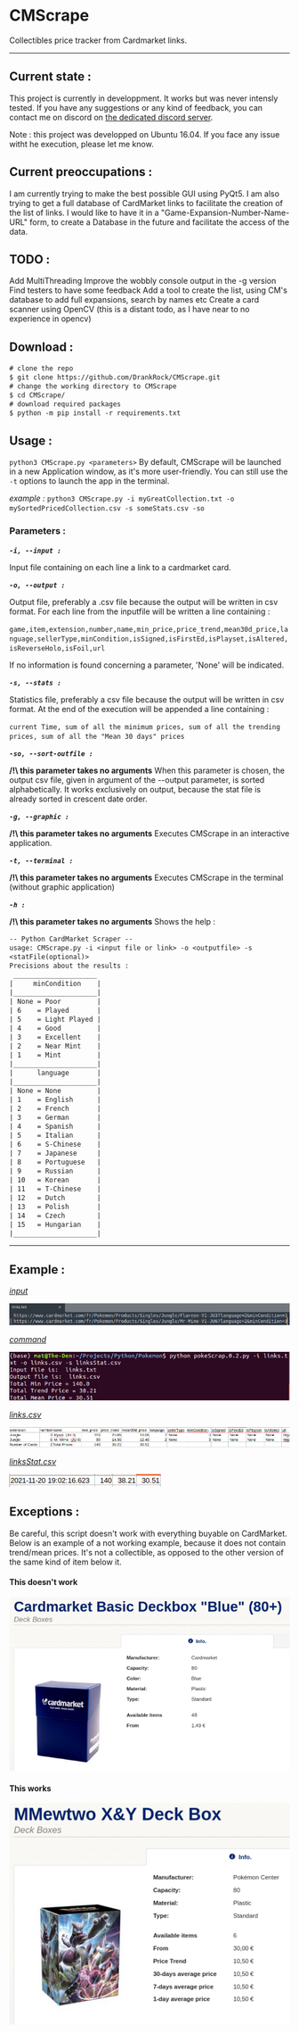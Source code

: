 # CMScrape
Collectibles price tracker from Cardmarket links.

---
## Current state :
This project is currently in developpment. It works but was never intensly tested.
If you have any suggestions or any kind of feedback, you can contact me on discord on [the dedicated discord server](https://discord.gg/UR3R5C5Ehn).

Note : this project was developped on Ubuntu 16.04. If you face any issue witht he execution, please let me know.

## Current preoccupations :
I am currently trying to make the best possible GUI using PyQt5. I am also trying to get a full database of CardMarket links to facilitate the creation of the list of links. I would like to have it in a "Game-Expansion-Number-Name-URL" form, to create a Database in the future and facilitate the access of the data. 

## TODO :
Add MultiThreading
Improve the wobbly console output in the -g version
Find testers to have some feedback
Add a tool to create the list, using CM's database to add full expansions, search by names etc
Create a card scanner using OpenCV (this is a distant todo, as I have near to no experience in opencv)

## Download :
```shell
# clone the repo
$ git clone https://github.com/DrankRock/CMScrape.git
# change the working directory to CMScrape
$ cd CMScrape/
# download required packages
$ python -m pip install -r requirements.txt
```

## Usage :
`python3 CMScrape.py <parameters>`
By default, CMScrape will be launched in a new Application window, as it's more user-friendly. You can still use the `-t` options to launch the app in the terminal.

*example :*
`python3 CMScrape.py -i myGreatCollection.txt -o mySortedPricedCollection.csv -s someStats.csv -so`

### Parameters :
***`-i, --input :`***

Input file containing on each line a link to a cardmarket card. 

***`-o, --output :`***

Output file, preferably a .csv file because the output will be written in csv format. For each line from the inputfile will be written a line containing :

`game,item,extension,number,name,min_price,price_trend,mean30d_price,language,sellerType,minCondition,isSigned,isFirstEd,isPlayset,isAltered,isReverseHolo,isFoil,url`

If no information is found concerning a parameter, 'None' will be indicated.


***`-s, --stats :`***

Statistics file, preferably a csv file because the output will be written in csv format. At the end of the execution will be appended a line containing :

`current Time, sum of all the minimum prices, sum of all the trending prices, sum of all the "Mean 30 days" prices`

***`-so, --sort-outfile :`***

**/!\ this parameter takes no arguments**
When this parameter is chosen, the output csv file, given in argument of the --output parameter, is sorted alphabetically. It works exclusively on output, because the stat file is already sorted in crescent date order.

***`-g, --graphic :`***

**/!\ this parameter takes no arguments**
Executes CMScrape in an interactive application.


***`-t, --terminal :`***

**/!\ this parameter takes no arguments**
Executes CMScrape in the terminal (without graphic application)


***`-h :`***

**/!\ this parameter takes no arguments**
Shows the help :
```
-- Python CardMarket Scraper --
usage: CMScrape.py -i <input file or link> -o <outputfile> -s <statFile(optional)>
Precisions about the results :
 _____________________
|     minCondition    |
|_____________________|
| None = Poor         |
| 6    = Played       |
| 5    = Light Played |
| 4    = Good         |
| 3    = Excellent    |
| 2    = Near Mint    |
| 1    = Mint         |
|_____________________|
|      language       |
|_____________________|
| None = None         |
| 1    = English      |
| 2    = French       |
| 3    = German       |
| 4    = Spanish      |
| 5    = Italian      |
| 6    = S-Chinese    |
| 7    = Japanese     |
| 8    = Portuguese   |
| 9    = Russian      |
| 10   = Korean       |
| 11   = T-Chinese    |
| 12   = Dutch        |
| 13   = Polish       |
| 14   = Czech        |
| 15   = Hungarian    |
|_____________________|
```

---
## Example :
<ins>*input*</ins>

![picture alt](https://github.com/DrankRock/PokeScraper/blob/main/gitRessources/Screenshot%20from%202021-11-20%2019-00-58.png "links.txt")

<ins>*command*</ins>

![picture alt](https://github.com/DrankRock/PokeScraper/blob/main/gitRessources/Screenshot%20from%202021-11-20%2019-03-22.png "command")

<ins>*links.csv*</ins>

![picture alt](https://github.com/DrankRock/PokeScraper/blob/main/gitRessources/Screenshot%20from%202021-11-20%2019-05-10.png "links.csv")

<ins>*linksStat.csv*</ins>

![picture alt](https://github.com/DrankRock/PokeScraper/blob/main/gitRessources/Screenshot%20from%202021-11-20%2019-05-50.png "linksStat.csv")

## Exceptions :
Be careful, this script doesn't work with everything buyable on CardMarket.
Below is an example of a not working example, because it does not contain trend/mean prices. It's not a collectible, as opposed to the other version of the same kind of item below it.

#### This doesn't work
![picture alt](https://github.com/DrankRock/CMScrape/blob/main/gitRessources/doesntWork.png "doesntWorkExample")

#### This works
![picture alt](https://github.com/DrankRock/CMScrape/blob/main/gitRessources/works.png "workingExample")
